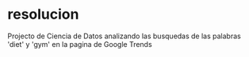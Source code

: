 # resolucion
Projecto de Ciencia de Datos analizando las busquedas de las palabras 'diet' y 'gym' en la pagina de Google Trends
